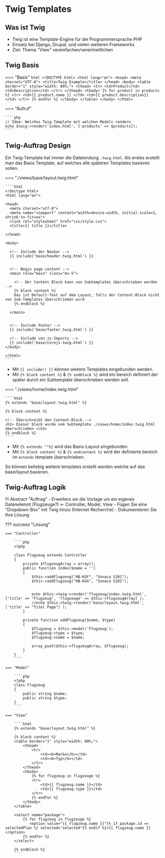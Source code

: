 # Twig Templates

## Was ist Twig
- Twig ist eine Template-Engine für die Programmiersprache PHP
- Einsatz bei Django, Drupal, und vielen weiteren Frameworks
- Ziel: Thema "View" vereinfachen/vereinheitlichen

## Twig Basis

=== "Basis"
    ```html
    <!DOCTYPE html>
    <html lang="en">
    <head>
        <meta charset="UTF-8">
        <title>Twig Example</title>
    </head>
    <body>
        <table border="1" style="width: 80%;">
            <thead>
                <tr>
                    <td>Product</td>
                    <td>Description</td>
                </tr>
            </thead>
            <tbody>
                {% for product in products %}
                <tr>
                    <td>{{ product.name }} </td>
                    <td>{{ product.description}} </td>
                </tr>
                {% endfor %}
            </tbody>
        </table>
    </body>
    </html>
    ```
    
=== "Aufruf"

    ````php
    // Idee: Welches Twig-Template mit welchen Models rendern
    echo $twig->render('index.html', ['products' => $products]);
    ````

## Twig-Auftrag Design

Ein Twig-Template hat immer die Dateiendung `.twig.html`.
Als erstes erstellt man das Basis Template, auf welches alle späteren Templates basieren sollen.

=== "./views/base/layout.twig.html"

    ````html
    <!doctype html>
    <html lang="en">

    <head>
      <meta charset="utf-8">
      <meta name="viewport" content="width=device-width, initial-scale=1, shrink-to-fit=no">
      <link rel="stylesheet" href="css/style.css">
      <title>{{ title }}</title>

    </head>

    <body>

      <!-- Include der Navbar -->
      {{ include('base/header.twig.html') }}


      <!-- Begin page content -->
      <main role="main" class="mx-5">

        <!-- Der Content Block kann von Subtemplates überschrieben werden -->
        {% block content %}
        Das ist Default-Text auf dem Layout, falls der Content-Block nicht von Sub-Templates überschrieben wird
        {% endblock %}

      </main>


      <!-- Include Footer -->
      {{ include('base/footer.twig.html') }}

      <!-- Include von js-Imports -->
      {{ include('base/corejs.twig.html') }}
    </body>

    </html>
    ````
    
- Mit `{{ include() }}` können weitere Templates eingebunden werden.
- Mit ``{% block content %}`` & ``{% endblock %}`` wird ein bereich definiert der später durch ein Subtemplate überschrieben werden soll.

=== "./views/home/index.twig.html"

    ````html
    {% extends "base/layout.twig.html" %}

    {% block content %}

    <!-- Überschreibt den Content-Block -->
    <h1> Dieser block wurde vom Subtemplate ./views/home/index.twig.html überschrieben <\h1>
    {% endblock %}
    ````
- Mit `{% extends ""%}` wird das Basis-Layout eingebunden.
- Mit `{% block content %}` & `{% endcontent %}` wird der definierte bereich im `extends` template überschrieben.

So können beliebig weitere templates erstellt werden welche auf das base/layout basieren.

## Twig-Auftrag Logik
!!! Abstract "Auftrag"
    - Erweitern sie die Vorlage um ein eigenes Datenelemnt (Flugzeuge?) <- Controller, Model, View
    - Fügen Sie eine "Dropdown-Box" mit Twig hinzu (Internet Recherche)
    - Dokumentieren Sie Ihre Lösung

??? success "Lösung"
    
    === "Controller"

        ````php
        <?php

        class Flugzeug extends Controller
        {
            private $flugzeugArray = array();
            public function index($name = '')
            {
                $this->addFlugzeug("HB-KGF", "Sonaca S201");
                $this->addFlugzeug("HB-KGG", "Sonaca S201");


                echo $this->twig->render('flugzeug/index.twig.html', ['title' => "Flugzeug", 'flugzeuge' => $this->flugzeugArray] );                 
                //echo $this->twig->render('base/layout.twig.html', ['title' => "Titel Page"] );
            }

            private function addFlugzeug($name, $type)
            {
                $flugzeug = $this->model('Flugzeug');
                $flugzeug->type = $type;
                $flugzeug->name = $name;

                array_push($this->flugzeugArray, $flugzeug);
            }
        }
        ````

    === "Model"

        ````php
        <?php
        class Flugzeug
        {
            public string $name;
            public string $type;
        }
        ````

    === "View"

        ````html
        {% extends "base/layout.twig.html" %}

        {% block content %}
        <table border="1" style="width: 80%;">
            <thead>
                <tr>
                    <td><b>Marke</b></td>
                    <td><b>Typ</b></td>
                </tr>
            </thead>
            <tbody>
                {% for flugzeug in flugzeuge %}
                <tr>
                    <td>{{ flugzeug.name }}</td>
                    <td>{{ flugzeug.type }}</td>
                </tr>
                {% endfor %}
            </tbody>
        </table>

        <select name="package">
            {% for flugzeug in flugzeuge %}
               <option value="{{ flugzeug.name }}"{% if package.id == selectedPlan %} selected="selected"{% endif %}>{{ flugzeug.name }}</option>
            {% endfor %}
        </select>

        {% endblock %}
        ````